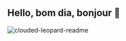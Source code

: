 ## Hello, bom dia, bonjour :wave:

![clouded-leopard-readme](https://user-images.githubusercontent.com/42146119/96302454-c49b1e80-0ff0-11eb-89ba-a6565e2dcccd.jpg)
